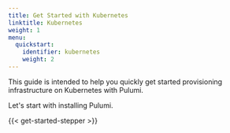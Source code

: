 ```yaml
---
title: Get Started with Kubernetes
linktitle: Kubernetes
weight: 1
menu:
  quickstart:
    identifier: kubernetes
    weight: 2
---
```


This guide is intended to help you quickly get started provisioning infrastructure on Kubernetes with Pulumi.

<!-- TODO embellish the summary/overview of the guide. -->

Let's start with installing Pulumi.

{{< get-started-stepper >}}
